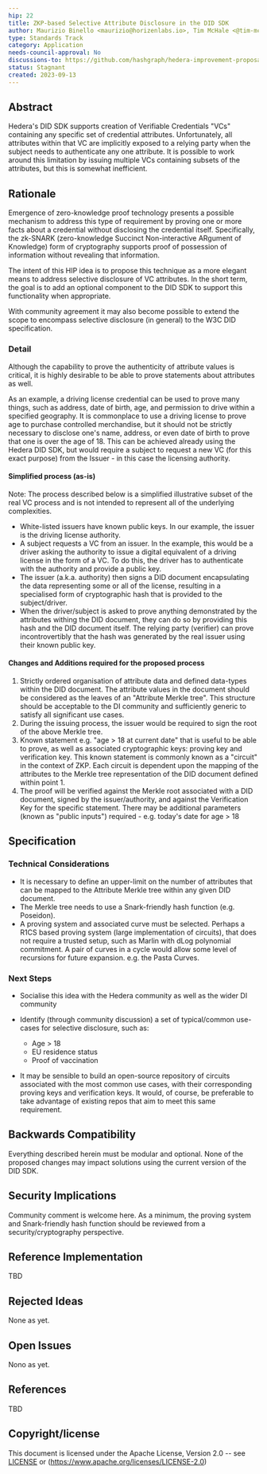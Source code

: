 ```yaml
---
hip: 22
title: ZKP-based Selective Attribute Disclosure in the DID SDK
author: Maurizio Binello <maurizio@horizenlabs.io>, Tim McHale <@tim-mchale>
type: Standards Track
category: Application
needs-council-approval: No
discussions-to: https://github.com/hashgraph/hedera-improvement-proposal/pull/806
status: Stagnant
created: 2023-09-13
---
```


## Abstract

Hedera's DID SDK supports creation of Verifiable Credentials "VCs" containing any specific set of credential attributes. Unfortunately, all attributes within that VC are implicitly exposed to a relying party when the subject needs to authenticate any one attribute. It is possible to work around this limitation by issuing multiple VCs containing subsets of the attributes, but this is somewhat inefficient.

## Rationale

Emergence of zero-knowledge proof technology presents a possible mechanism to address this type of requirement by proving one or more facts about a credential without disclosing the credential itself. Specifically, the zk-SNARK (zero-knowledge Succinct Non-interactive ARgument of Knowledge) form of cryptography supports proof of possession of information without revealing that information.

The intent of this HIP idea is to propose this technique as a more elegant means to address selective disclosure of VC attributes. In the short term, the goal is to add an optional component to the DID SDK to support this functionality when appropriate.

With community agreement it may also become possible to extend the scope to encompass selective disclosure (in general) to the W3C DID specification.

### Detail

Although the capability to prove the authenticity of attribute values is critical, it is highly desirable to be able to prove statements about attributes as well.

As an example, a driving license credential can be used to prove many things, such as address, date of birth, age, and permission to drive within a specified geography. It is commonplace to use a driving license to prove age to purchase controlled merchandise, but it should not be strictly necessary to disclose one's name, address, or even date of birth to prove that one is over the age of 18. This can be achieved already using the Hedera DID SDK, but would require a subject to request a new VC (for this exact purpose) from the Issuer - in this case the licensing authority.

#### Simplified process (as-is)

Note: The process described below is a simplified illustrative subset of the real VC process and is not intended to represent all of the underlying complexities.

- White-listed issuers have known public keys. In our example, the issuer is the driving license authority.
- A subject requests a VC from an issuer. In the example, this would be a driver asking the authority to issue a digital equivalent of a driving license in the form of a VC. To do this, the driver has to authenticate with the authority and provide a public key.
- The issuer (a.k.a. authority) then signs a DID document encapsulating the data representing some or all of the license, resulting in a specialised form of cryptographic hash that is provided to the subject/driver.
- When the driver/subject is asked to prove anything demonstrated by the attributes withing the DID document, they can do so by providing this hash and the DID document itself. The relying party (verifier) can prove incontrovertibly that the hash was generated by the real issuer using their known public key.

#### Changes and Additions required for the proposed process

1. Strictly ordered organisation of attribute data and defined data-types within the DID document. The attribute values in the document should be considered as the leaves of an "Attribute Merkle tree". This structure should be acceptable to the DI community and sufficiently generic to satisfy all significant use cases.
2. During the issuing process, the issuer would be required to sign the root of the above Merkle tree.
3. Known statement e.g. "age > 18 at current date" that is useful to be able to prove, as well as associated cryptographic keys: proving key and verification key. This known statement is commonly known as a "circuit" in the context of ZKP. Each circuit is dependent upon the mapping of the attributes to the Merkle tree representation of the DID document defined within point 1.
4. The proof will be verified against the Merkle root associated with a DID document, signed by the issuer/authority, and against the Verification Key for the specific statement. There may be additional parameters (known as "public inputs") required - e.g. today's date for age > 18

## Specification

### Technical Considerations

- It is necessary to define an upper-limit on the number of attributes that can be mapped to the Attribute Merkle tree within any given DID document.
- The Merkle tree needs to use a Snark-friendly hash function (e.g. Poseidon).
- A proving system and associated curve must be selected. Perhaps a R1CS based proving system (large implementation of circuits), that does not require a trusted setup, such as Marlin with dLog polynomial commitment. A pair of curves in a cycle would allow some level of recursions for future expansion. e.g. the Pasta Curves.

### Next Steps

- Socialise this idea with the Hedera community as well as the wider DI community
- Identify (through community discussion) a set of typical/common use-cases for selective disclosure, such as:

  - Age > 18
  - EU residence status
  - Proof of vaccination

- It may be sensible to build an open-source repository of circuits associated with the most common use cases, with their corresponding proving keys and verification keys. It would, of course, be preferable to take advantage of existing repos that aim to meet this same requirement.

## Backwards Compatibility

Everything described herein must be modular and optional. None of the proposed changes may impact solutions using the current version of the DID SDK.

## Security Implications

Community comment is welcome here. As a minimum, the proving system and Snark-friendly hash function should be reviewed from a security/cryptography perspective.

## Reference Implementation

TBD

## Rejected Ideas

None as yet.

## Open Issues

Nono as yet.

## References

TBD

## Copyright/license

This document is licensed under the Apache License, Version 2.0 -- see [LICENSE](../LICENSE) or (https://www.apache.org/licenses/LICENSE-2.0)
